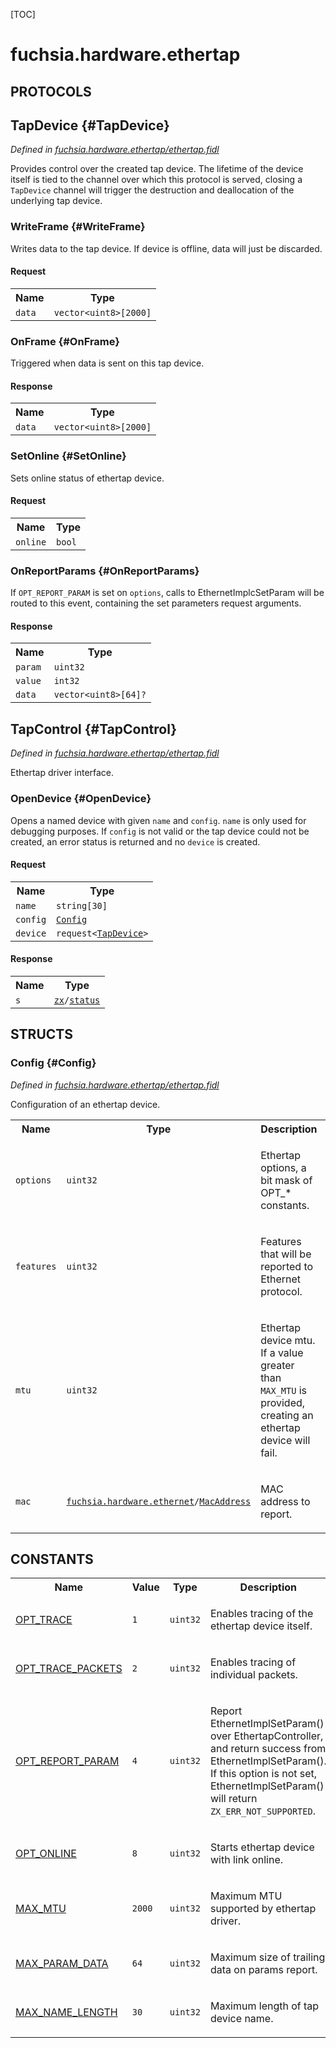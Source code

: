 [TOC]

# fuchsia.hardware.ethertap


## **PROTOCOLS**

## TapDevice {#TapDevice}
*Defined in [fuchsia.hardware.ethertap/ethertap.fidl](https://fuchsia.googlesource.com/fuchsia/+/master/zircon/system/fidl/fuchsia-hardware-ethertap/ethertap.fidl#45)*

<p>Provides control over the created tap device. The lifetime of the device itself is tied to the
channel over which this protocol is served, closing a <code>TapDevice</code> channel will trigger the
destruction and deallocation of the underlying tap device.</p>

### WriteFrame {#WriteFrame}

<p>Writes data to the tap device. If device is offline, data will just be discarded.</p>

#### Request
<table>
    <tr><th>Name</th><th>Type</th></tr>
    <tr>
            <td><code>data</code></td>
            <td>
                <code>vector&lt;uint8&gt;[2000]</code>
            </td>
        </tr></table>



### OnFrame {#OnFrame}

<p>Triggered when data is sent on this tap device.</p>



#### Response
<table>
    <tr><th>Name</th><th>Type</th></tr>
    <tr>
            <td><code>data</code></td>
            <td>
                <code>vector&lt;uint8&gt;[2000]</code>
            </td>
        </tr></table>

### SetOnline {#SetOnline}

<p>Sets online status of ethertap device.</p>

#### Request
<table>
    <tr><th>Name</th><th>Type</th></tr>
    <tr>
            <td><code>online</code></td>
            <td>
                <code>bool</code>
            </td>
        </tr></table>



### OnReportParams {#OnReportParams}

<p>If <code>OPT_REPORT_PARAM</code> is set on <code>options</code>, calls to EthernetImplcSetParam will be routed to
this event, containing the set parameters request arguments.</p>



#### Response
<table>
    <tr><th>Name</th><th>Type</th></tr>
    <tr>
            <td><code>param</code></td>
            <td>
                <code>uint32</code>
            </td>
        </tr><tr>
            <td><code>value</code></td>
            <td>
                <code>int32</code>
            </td>
        </tr><tr>
            <td><code>data</code></td>
            <td>
                <code>vector&lt;uint8&gt;[64]?</code>
            </td>
        </tr></table>

## TapControl {#TapControl}
*Defined in [fuchsia.hardware.ethertap/ethertap.fidl](https://fuchsia.googlesource.com/fuchsia/+/master/zircon/system/fidl/fuchsia-hardware-ethertap/ethertap.fidl#60)*

<p>Ethertap driver interface.</p>

### OpenDevice {#OpenDevice}

<p>Opens a named device with given <code>name</code> and <code>config</code>.
<code>name</code> is only used for debugging purposes.
If <code>config</code> is not valid or the tap device could not be created, an error status is returned
and no <code>device</code> is created.</p>

#### Request
<table>
    <tr><th>Name</th><th>Type</th></tr>
    <tr>
            <td><code>name</code></td>
            <td>
                <code>string[30]</code>
            </td>
        </tr><tr>
            <td><code>config</code></td>
            <td>
                <code><a class='link' href='#Config'>Config</a></code>
            </td>
        </tr><tr>
            <td><code>device</code></td>
            <td>
                <code>request&lt;<a class='link' href='#TapDevice'>TapDevice</a>&gt;</code>
            </td>
        </tr></table>


#### Response
<table>
    <tr><th>Name</th><th>Type</th></tr>
    <tr>
            <td><code>s</code></td>
            <td>
                <code><a class='link' href='../zx/'>zx</a>/<a class='link' href='../zx/#status'>status</a></code>
            </td>
        </tr></table>



## **STRUCTS**

### Config {#Config}
*Defined in [fuchsia.hardware.ethertap/ethertap.fidl](https://fuchsia.googlesource.com/fuchsia/+/master/zircon/system/fidl/fuchsia-hardware-ethertap/ethertap.fidl#29)*



<p>Configuration of an ethertap device.</p>


<table>
    <tr><th>Name</th><th>Type</th><th>Description</th><th>Default</th></tr><tr>
            <td><code>options</code></td>
            <td>
                <code>uint32</code>
            </td>
            <td><p>Ethertap options, a bit mask of OPT_* constants.</p>
</td>
            <td>No default</td>
        </tr><tr>
            <td><code>features</code></td>
            <td>
                <code>uint32</code>
            </td>
            <td><p>Features that will be reported to Ethernet protocol.</p>
</td>
            <td>No default</td>
        </tr><tr>
            <td><code>mtu</code></td>
            <td>
                <code>uint32</code>
            </td>
            <td><p>Ethertap device mtu. If a value greater than <code>MAX_MTU</code> is provided, creating an ethertap
device will fail.</p>
</td>
            <td>No default</td>
        </tr><tr>
            <td><code>mac</code></td>
            <td>
                <code><a class='link' href='../fuchsia.hardware.ethernet/'>fuchsia.hardware.ethernet</a>/<a class='link' href='../fuchsia.hardware.ethernet/#MacAddress'>MacAddress</a></code>
            </td>
            <td><p>MAC address to report.</p>
</td>
            <td>No default</td>
        </tr>
</table>













## **CONSTANTS**

<table>
    <tr><th>Name</th><th>Value</th><th>Type</th><th>Description</th></tr><tr id="OPT_TRACE">
            <td><a href="https://fuchsia.googlesource.com/fuchsia/+/master/zircon/system/fidl/fuchsia-hardware-ethertap/ethertap.fidl#11">OPT_TRACE</a></td>
            <td>
                    <code>1</code>
                </td>
                <td><code>uint32</code></td>
            <td><p>Enables tracing of the ethertap device itself.</p>
</td>
        </tr>
    <tr id="OPT_TRACE_PACKETS">
            <td><a href="https://fuchsia.googlesource.com/fuchsia/+/master/zircon/system/fidl/fuchsia-hardware-ethertap/ethertap.fidl#13">OPT_TRACE_PACKETS</a></td>
            <td>
                    <code>2</code>
                </td>
                <td><code>uint32</code></td>
            <td><p>Enables tracing of individual packets.</p>
</td>
        </tr>
    <tr id="OPT_REPORT_PARAM">
            <td><a href="https://fuchsia.googlesource.com/fuchsia/+/master/zircon/system/fidl/fuchsia-hardware-ethertap/ethertap.fidl#17">OPT_REPORT_PARAM</a></td>
            <td>
                    <code>4</code>
                </td>
                <td><code>uint32</code></td>
            <td><p>Report EthernetImplSetParam() over EthertapController, and return success from
EthernetImplSetParam().  If this option is not set, EthernetImplSetParam() will return
<code>ZX_ERR_NOT_SUPPORTED</code>.</p>
</td>
        </tr>
    <tr id="OPT_ONLINE">
            <td><a href="https://fuchsia.googlesource.com/fuchsia/+/master/zircon/system/fidl/fuchsia-hardware-ethertap/ethertap.fidl#19">OPT_ONLINE</a></td>
            <td>
                    <code>8</code>
                </td>
                <td><code>uint32</code></td>
            <td><p>Starts ethertap device with link online.</p>
</td>
        </tr>
    <tr id="MAX_MTU">
            <td><a href="https://fuchsia.googlesource.com/fuchsia/+/master/zircon/system/fidl/fuchsia-hardware-ethertap/ethertap.fidl#22">MAX_MTU</a></td>
            <td>
                    <code>2000</code>
                </td>
                <td><code>uint32</code></td>
            <td><p>Maximum MTU supported by ethertap driver.</p>
</td>
        </tr>
    <tr id="MAX_PARAM_DATA">
            <td><a href="https://fuchsia.googlesource.com/fuchsia/+/master/zircon/system/fidl/fuchsia-hardware-ethertap/ethertap.fidl#24">MAX_PARAM_DATA</a></td>
            <td>
                    <code>64</code>
                </td>
                <td><code>uint32</code></td>
            <td><p>Maximum size of trailing data on params report.</p>
</td>
        </tr>
    <tr id="MAX_NAME_LENGTH">
            <td><a href="https://fuchsia.googlesource.com/fuchsia/+/master/zircon/system/fidl/fuchsia-hardware-ethertap/ethertap.fidl#26">MAX_NAME_LENGTH</a></td>
            <td>
                    <code>30</code>
                </td>
                <td><code>uint32</code></td>
            <td><p>Maximum length of tap device name.</p>
</td>
        </tr>
    
</table>



